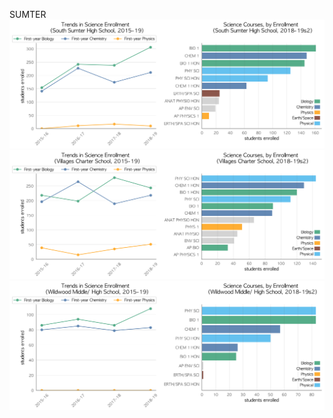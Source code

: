 SUMTER
![](../School_plots/SUMTER/SOUTH_SUMT.png)
![](../School_plots/SUMTER/VILLAGES_C.png)
![](../School_plots/SUMTER/WILDWOOD_.png)
